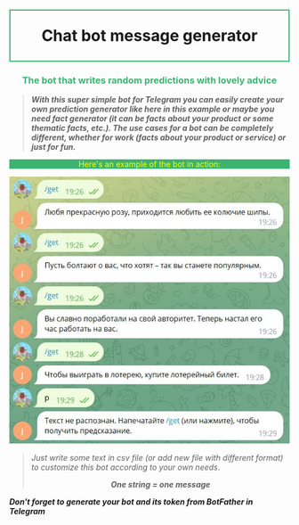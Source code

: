<h1 style="border:2px solid MediumSeaGreen;">
<p align="center">
Chat bot message generator
</p>
</h1>



<h3>
<p style="color:MediumSeaGreen;" align="center">
The bot that writes random predictions with lovely advice
</p>
</h3>


> ***With this super simple bot for Telegram you can easily create 
> your own prediction generator like here in this example or maybe
> you need fact generator (it can be facts about your product or some 
> thematic facts, etc.). The use cases for a bot can be completely 
> different, whether for work (facts about your product or service) 
> or just for fun.***

<p style="background-color:MediumSeaGreen; color:Yellow;" align="center">
Here's an example of the bot in action:
</p>


![image](BotInAction.JPG)

> *Just write some text in csv file (or add new file with different format) 
> to customize this bot according 
> to your own needs*.
>
> <p align="center">
> <b><i>One string = one message</i></b>
> </p>

***Don't forget to generate your bot and its token from BotFather
in Telegram***
